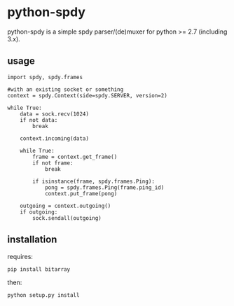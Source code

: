 python-spdy
==========

python-spdy is a simple spdy parser/(de)muxer for python >= 2.7 (including 3.x).

usage
-----

	import spdy, spdy.frames
	
	#with an existing socket or something
	context = spdy.Context(side=spdy.SERVER, version=2)

	while True:
		data = sock.recv(1024)
		if not data:
			break

		context.incoming(data)

		while True:
			frame = context.get_frame()
			if not frame: 
				break
			
			if isinstance(frame, spdy.frames.Ping):
				pong = spdy.frames.Ping(frame.ping_id)
				context.put_frame(pong)
	
		outgoing = context.outgoing()
		if outgoing:
			sock.sendall(outgoing)	

installation
------------

requires:

	pip install bitarray

then:
	
	python setup.py install


